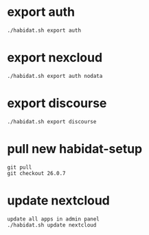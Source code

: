 # export auth

```
./habidat.sh export auth
```

# export nexcloud

```
./habidat.sh export auth nodata
```

# export discourse

```
./habidat.sh export discourse
```

# pull new habidat-setup

```
git pull
git checkout 26.0.7
```

# update nextcloud

```
update all apps in admin panel
./habidat.sh update nextcloud
```
